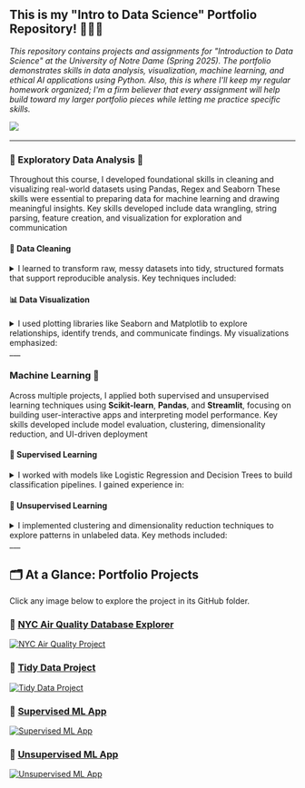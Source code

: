 ## This is my "Intro to Data Science" Portfolio Repository! 🧑🏻‍🔬
<em>This repository contains projects and assignments for "Introduction to Data Science" at the University of Notre Dame (Spring 2025). The portfolio demonstrates skills in data analysis, visualization, machine learning, and ethical AI applications using Python. Also, this is where I'll keep my regular homework organized; I'm a firm believer that every assignment will help build toward my larger portfolio pieces while letting me practice specific skills.</em>

<img src="https://github.com/marceloguzmanaguirre/GUZMANAGUIRRE-Data-Science-Portfolio-/blob/27ba02956e1c1a9ba0c3a0bb843f9898162285bb/Screenshot%202025-01-27%20at%2019.20.18.png"/>

___

### 🧐 Exploratory Data Analysis 🧐  
Throughout this course, I developed foundational skills in cleaning and visualizing real-world datasets using Pandas, Regex and Seaborn These skills were essential to preparing data for machine learning and drawing meaningful insights. Key skills developed include data wrangling, string parsing, feature creation, and visualization for exploration and communication</em>


#### 🧼 Data Cleaning  
<details><summary> I learned to transform raw, messy datasets into tidy, structured formats that support reproducible analysis. Key techniques included: </summary>
<img src="https://github.com/marceloguzmanaguirre/GUZMANAGUIRRE-Data-Science-Portfolio/blob/476e6f36d7f5eea724cc015958f867df43c6caaf/DSPortfolioDataCleaning.png"/>
</details>

#### 📊 Data Visualization  
<details><summary> I used plotting libraries like Seaborn and Matplotlib to explore relationships, identify trends, and communicate findings. My visualizations emphasized: </summary>
<img src="https://github.com/marceloguzmanaguirre/GUZMANAGUIRRE-Data-Science-Portfolio/blob/8eade38ac4af3bc39c36eb54dd36669d7fbf046c/DSPortfolioDataVisualization.png"/>
</details>
___

### Machine Learning 📖  
Across multiple projects, I applied both supervised and unsupervised learning techniques using **Scikit-learn**, **Pandas**, and **Streamlit**, focusing on building user-interactive apps and interpreting model performance. Key skills developed include model evaluation, clustering, dimensionality reduction, and UI-driven deployment</em>

#### 🔹 Supervised Learning  
<details><summary> I worked with models like Logistic Regression and Decision Trees to build classification pipelines. I gained experience in:</summary>
<img src="https://github.com/marceloguzmanaguirre/GUZMANAGUIRRE-Data-Science-Portfolio/blob/5da16f26b2c2a442d7b899a8366b472f281d1382/DSPortfolioSupervisedLearning%20%20.png"/>
</details>

#### 🔹 Unsupervised Learning  
<details><summary> I implemented clustering and dimensionality reduction techniques to explore patterns in unlabeled data. Key methods included:</summary>
<img src="https://github.com/marceloguzmanaguirre/GUZMANAGUIRRE-Data-Science-Portfolio/blob/8eade38ac4af3bc39c36eb54dd36669d7fbf046c/DSPortfolioDataVisualization.png"/>
</details>
___

## 🗂️ At a Glance: Portfolio Projects  
Click any image below to explore the project in its GitHub folder.

### 🔗 [NYC Air Quality Database Explorer](https://github.com/marceloguzmanaguirre/GUZMANAGUIRRE-Data-Science-Portfolio/tree/main/basic_streamlit_app)
[![NYC Air Quality Project](https://github.com/marceloguzmanaguirre/marceloguzmanaguirre/blob/main/path-to-your-image/NYC_Air_Quality_Card.png)](https://github.com/marceloguzmanaguirre/GUZMANAGUIRRE-Data-Science-Portfolio/tree/main/basic_streamlit_app)

### 🔗 [Tidy Data Project](https://github.com/marceloguzmanaguirre/GUZMANAGUIRRE-Data-Science-Portfolio/tree/main/TidyData-Project)
[![Tidy Data Project](https://github.com/marceloguzmanaguirre/marceloguzmanaguirre/blob/main/path-to-your-image/Tidy_Data_Card.png)](https://github.com/marceloguzmanaguirre/GUZMANAGUIRRE-Data-Science-Portfolio/tree/main/TidyData-Project)

### 🔗 [Supervised ML App](https://github.com/marceloguzmanaguirre/GUZMANAGUIRRE-Data-Science-Portfolio/tree/main/MLStreamlitApp)
[![Supervised ML App](https://github.com/marceloguzmanaguirre/marceloguzmanaguirre/blob/main/path-to-your-image/Supervised_ML_Card.png)](https://github.com/marceloguzmanaguirre/GUZMANAGUIRRE-Data-Science-Portfolio/tree/main/MLStreamlitApp)

### 🔗 [Unsupervised ML App](https://github.com/marceloguzmanaguirre/GUZMANAGUIRRE-Data-Science-Portfolio/tree/main/MLUnsupervisedApp)
[![Unsupervised ML App](https://github.com/marceloguzmanaguirre/marceloguzmanaguirre/blob/main/path-to-your-image/Unsupervised_ML_Card.png)](https://github.com/marceloguzmanaguirre/GUZMANAGUIRRE-Data-Science-Portfolio/tree/main/MLUnsupervisedApp)
